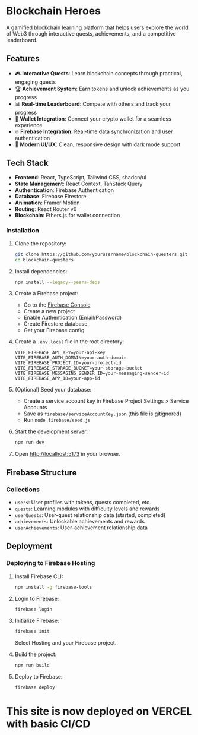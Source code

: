 # Blockchain Heroes

A gamified blockchain learning platform that helps users explore the world of Web3 through interactive quests, achievements, and a competitive leaderboard.


## Features

- 🎮 **Interactive Quests**: Learn blockchain concepts through practical, engaging quests
- 🏆 **Achievement System**: Earn tokens and unlock achievements as you progress
- 📊 **Real-time Leaderboard**: Compete with others and track your progress
- 👛 **Wallet Integration**: Connect your crypto wallet for a seamless experience
- 🔥 **Firebase Integration**: Real-time data synchronization and user authentication
- 🎨 **Modern UI/UX**: Clean, responsive design with dark mode support

## Tech Stack

- **Frontend**: React, TypeScript, Tailwind CSS, shadcn/ui
- **State Management**: React Context, TanStack Query
- **Authentication**: Firebase Authentication
- **Database**: Firebase Firestore
- **Animation**: Framer Motion
- **Routing**: React Router v6
- **Blockchain**: Ethers.js for wallet connection

### Installation

1. Clone the repository:
   ```bash
   git clone https://github.com/yourusername/blockchain-questers.git
   cd blockchain-questers
   ```

2. Install dependencies:
   ```bash
   npm install --legacy--peers-deps
   ```

3. Create a Firebase project:
   - Go to the [Firebase Console](https://console.firebase.google.com/)
   - Create a new project
   - Enable Authentication (Email/Password)
   - Create Firestore database
   - Get your Firebase config

4. Create a `.env.local` file in the root directory:
   ```
   VITE_FIREBASE_API_KEY=your-api-key
   VITE_FIREBASE_AUTH_DOMAIN=your-auth-domain
   VITE_FIREBASE_PROJECT_ID=your-project-id
   VITE_FIREBASE_STORAGE_BUCKET=your-storage-bucket
   VITE_FIREBASE_MESSAGING_SENDER_ID=your-messaging-sender-id
   VITE_FIREBASE_APP_ID=your-app-id
   ```

5. (Optional) Seed your database:
   - Create a service account key in Firebase Project Settings > Service Accounts
   - Save as `firebase/serviceAccountKey.json` (this file is gitignored)
   - Run `node firebase/seed.js`

6. Start the development server:
   ```bash
   npm run dev
   ```

7. Open [http://localhost:5173](http://localhost:5173) in your browser.

## Firebase Structure

### Collections
- `users`: User profiles with tokens, quests completed, etc.
- `quests`: Learning modules with difficulty levels and rewards
- `userQuests`: User-quest relationship data (started, completed)
- `achievements`: Unlockable achievements and rewards
- `userAchievements`: User-achievement relationship data

## Deployment

### Deploying to Firebase Hosting

1. Install Firebase CLI:
   ```bash
   npm install -g firebase-tools
   ```

2. Login to Firebase:
   ```bash
   firebase login
   ```

3. Initialize Firebase:
   ```bash
   firebase init
   ```
   Select Hosting and your Firebase project.

4. Build the project:
   ```bash
   npm run build
   ```

5. Deploy to Firebase:
   ```bash
   firebase deploy
   ```

# This site is now deployed on VERCEL with basic CI/CD
